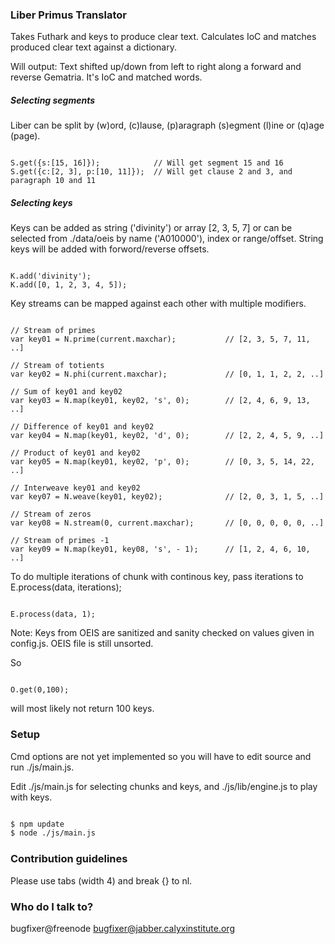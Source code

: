 ### Liber Primus Translator ###

Takes Futhark and keys to produce clear text.
Calculates IoC and matches produced clear text against a dictionary.

Will output: Text shifted up/down from left to right along a forward and reverse Gematria. It's IoC and matched words.

##### Selecting segments #####

Liber can be split by (w)ord, (c)lause, (p)aragraph (s)egment (l)ine or (q)age (page).

```node

S.get({s:[15, 16]});			// Will get segment 15 and 16
S.get({c:[2, 3], p:[10, 11]});	// Will get clause 2 and 3, and paragraph 10 and 11
```

##### Selecting keys #####

Keys can be added as string ('divinity') or array [2, 3, 5, 7] or can be selected from ./data/oeis by name ('A010000'), index or range/offset. String keys will be added with forword/reverse offsets.

```node

K.add('divinity');
K.add([0, 1, 2, 3, 4, 5]);
```

Key streams can be mapped against each other with multiple modifiers.

```node

// Stream of primes
var key01 = N.prime(current.maxchar);			// [2, 3, 5, 7, 11, ..]

// Stream of totients
var key02 = N.phi(current.maxchar);				// [0, 1, 1, 2, 2, ..]

// Sum of key01 and key02
var key03 = N.map(key01, key02, 's', 0);		// [2, 4, 6, 9, 13, ..]

// Difference of key01 and key02
var key04 = N.map(key01, key02, 'd', 0);		// [2, 2, 4, 5, 9, ..]

// Product of key01 and key02
var key05 = N.map(key01, key02, 'p', 0);		// [0, 3, 5, 14, 22, ..]

// Interweave key01 and key02
var key07 = N.weave(key01, key02);				// [2, 0, 3, 1, 5, ..]

// Stream of zeros
var key08 = N.stream(0, current.maxchar);		// [0, 0, 0, 0, 0, ..]

// Stream of primes -1
var key09 = N.map(key01, key08, 's', - 1);		// [1, 2, 4, 6, 10, ..]
```

To do multiple iterations of chunk with continous key, pass iterations to E.process(data, iterations);

```node

E.process(data, 1);
```

Note: Keys from OEIS are sanitized and sanity checked on values given in config.js. OEIS file is still unsorted.

So

```node

O.get(0,100);
```

will most likely not return 100 keys.

### Setup ###

Cmd options are not yet implemented so you will have to edit source and run ./js/main.js.

Edit ./js/main.js for selecting chunks and keys, and ./js/lib/engine.js to play with keys.

```bash

$ npm update
$ node ./js/main.js
```

### Contribution guidelines ###

Please use tabs (width 4) and break {} to nl.

### Who do I talk to? ###

bugfixer@freenode
bugfixer@jabber.calyxinstitute.org